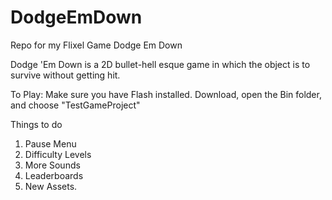 DodgeEmDown
===========

Repo for my Flixel Game Dodge Em Down


Dodge 'Em Down is a 2D bullet-hell esque game in which the object is to survive without getting hit.

To Play: 
Make sure you have Flash installed. Download, open the Bin folder, and choose "TestGameProject"

Things to do
1) Pause Menu
2) Difficulty Levels
3) More Sounds
4) Leaderboards
5) New Assets. 
